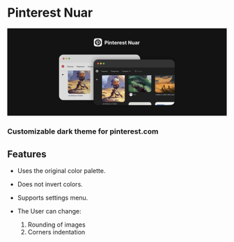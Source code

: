 # Pinterest Nuar
![Main](./img/VERY_BIG.png)
### Customizable dark theme for pinterest.com

## Features
- Uses the original color palette.
- Does not invert colors.
- Supports settings menu.

- The User can change: 
    1. Rounding of images
    1. Corners indentation

